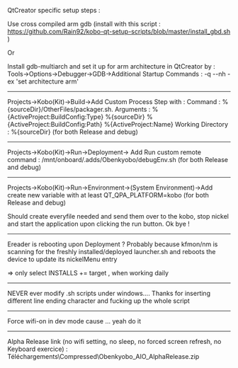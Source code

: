 QtCreator specific setup steps : 

Use cross compiled arm gdb (install with this script : https://github.com/Rain92/kobo-qt-setup-scripts/blob/master/install_gbd.sh )

Or 

Install gdb-multiarch and set it up for arm architecture in QtCreator by : 
Tools->Options->Debugger->GDB->Additional Startup Commands : -q --nh -ex 'set architecture arm'

----------
 
Projects->Kobo(Kit)->Build->Add Custom Process Step with : 
Command : %{sourceDir}/OtherFiles/packager.sh.
Arguments : %{ActiveProject:BuildConfig:Type} %{sourceDir} %{ActiveProject:BuildConfig:Path} %{ActiveProject:Name}
Working Directory : %{sourceDir}
(for both Release and debug)

----------

Projects->Kobo(Kit)->Run->Deployment-> Add Run custom remote command : 
/mnt/onboard/.adds/Obenkyobo/debugEnv.sh
(for both Release and debug)

-----------

Projects->Kobo(Kit)->Run->Environment->(System Environment)->Add create new variable with at least 
QT_QPA_PLATFORM=kobo
(for both Release and debug)

Should create everyfile needed and send them over to the kobo, stop nickel and start the application upon clicking the run button. Ok bye !

------------
Ereader is rebooting upon Deployment ? Probably because kfmon/nm is scanning for the freshly installed/deployed launcher.sh and reboots the device to update its nickelMenu entry

=> only select INSTALLS += target , when working daily

------------
NEVER ever modify .sh scripts under windows.... Thanks for inserting different line ending character and fucking up the whole script

------------
Force wifi-on in dev mode cause ... yeah do it

------------
Alpha Release link (no wifi setting, no sleep, no forced screen refresh, no Keyboard exercice) : Téléchargements\Compressed\Obenkyobo_AIO_AlphaRelease.zip